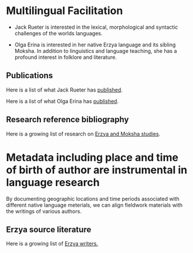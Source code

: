 # Multilingual Facilitation

- Jack Rueter is interested in the lexical, morphological and syntactic challenges of the worlds languages.

- Olga Erina is interested in her native Erzya language and its sibling Moksha. In addition to linguistics and language teaching, she has a profound interest in folklore and literature.

## Publications
Here is a list of what Jack Rueter has [published](docs/jack-rueter-publications.md).

Here is a list of what Olga Erina has [published](docs/olga-erina-publications.md).

## Research reference bibliography
Here is a growing list of research on [Erzya and Moksha studies](docs/erzya-and-moksha-reference-bibliography.html).

# Metadata including place and time of birth of author are instrumental in language research

By documenting geographic locations and time periods associated with different native language meterials, we can align fieldwork materials with the writings of various authors.

## Erzya source literature
Here is a growing list of [Erzya writers.](docs/erzya-source-literature.md)

